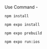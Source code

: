 Use Command -

```
npm install
```
```
npm expo install
```
```
npm expo prebuild
```
```
npm expo run:ios
```
